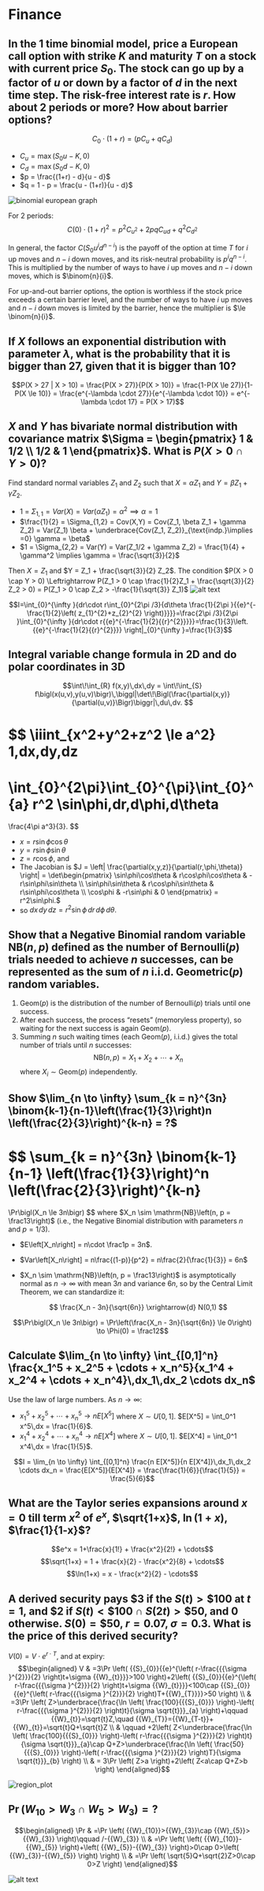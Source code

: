 # Finance

## In the 1 time binomial model, price a European call option with strike $K$ and maturity $T$ on a stock with current price $S_0$. The stock can go up by a factor of $u$ or down by a factor of $d$ in the next time step. The risk-free interest rate is $r$. How about 2 periods or more? How about barrier options?

<!-- notecardId: 1743912241762 -->

$$C_0 \cdot (1+r) =  \left( p C_u + q C_d \right)$$

- $C_u = \max(S_0 u - K, 0)$
- $C_d = \max(S_0 d - K, 0)$
- $p = \frac{(1+r) - d}{u - d}$
- $q = 1 - p = \frac{u - (1+r)}{u - d}$

![binomial european graph](binomial_european_graph.png)

For 2 periods:
$$C\left( 0 \right)\cdot{{\left( 1+r \right)}^{2}}={{p}^{2}}C_{u^2}+2pqC_{ud}+q^2C_{d^2}$$

In general, the factor $C\left( S_0 u^i d^{n-i} \right)$ is the payoff of the option at time $T$ for $i$ up moves and $n-i$ down moves, and its risk-neutral probability is $p^i q^{n-i}$. This is multiplied by the number of ways to have $i$ up moves and $n-i$ down moves, which is $\binom{n}{i}$.

For up-and-out barrier options, the option is worthless if the stock price exceeds a certain barrier level, and the number of ways to have $i$ up moves and $n-i$ down moves is limited by the barrier, hence the multiplier is $\le \binom{n}{i}$.

## If $X$ follows an exponential distribution with parameter $\lambda$, what is the probability that it is bigger than 27, given that it is bigger than 10?

<!-- notecardId: 1743997059987 -->

$$P(X > 27 | X > 10) = \frac{P(X > 27)}{P(X > 10)} = \frac{1-P(X \le 27)}{1-P(X \le 10)} = \frac{e^{-\lambda \cdot 27}}{e^{-\lambda \cdot 10}} = e^{-\lambda \cdot 17} = P(X > 17)$$

## $X$ and $Y$ has bivariate normal distribution with covariance matrix $\Sigma = \begin{pmatrix} 1 & 1/2 \\ 1/2 & 1 \end{pmatrix}$. What is $P(X > 0 \cap Y > 0)$?

<!-- notecardId: 1743996975802 -->

Find standard normal variables $Z_1$ and $Z_2$ such that $X = \alpha Z_1$ and $Y = \beta Z_1 + \gamma Z_2$.

- 1 = $\Sigma_{1,1} = Var(X) = Var(\alpha Z_1) = \alpha^2 \implies \alpha = 1$
- $\frac{1}{2} = \Sigma_{1,2} = Cov(X,Y) = Cov(Z_1, \beta Z_1 + \gamma Z_2) = Var(Z_1) \beta + \underbrace{Cov(Z_1, Z_2)}_{\text{indp.}\implies =0} \gamma = \beta$
- $1 = \Sigma_{2,2} = Var(Y) = Var(Z_1/2 + \gamma Z_2) = \frac{1}{4} + \gamma^2 \implies \gamma = \frac{\sqrt{3}}{2}$

Then $X=Z_1$ and $Y = Z_1 + \frac{\sqrt{3}}{2} Z_2$. The condition $P(X > 0 \cap Y > 0) \Leftrightarrow P(Z_1 > 0 \cap \frac{1}{2}Z_1 + \frac{\sqrt{3}}{2} Z_2 > 0) = P(Z_1 > 0 \cap Z_2 > -\frac{1}{\sqrt{3}} Z_1)$
![alt text](image-3.png)

$$I=\int_{0}^{\infty }{dr\cdot r\int_{0}^{2\pi /3}{d\theta \frac{1}{2\pi }{{e}^{-\frac{1}{2}\left( z_{1}^{2}+z_{2}^{2} \right)}}}}=\frac{2\pi /3}{2\pi }\int_{0}^{\infty }{dr\cdot r{{e}^{-\frac{1}{2}{{r}^{2}}}}}=\frac{1}{3}\left. {{e}^{-\frac{1}{2}{{r}^{2}}}} \right|_{0}^{\infty }=\frac{1}{3}$$

## Integral variable change formula in 2D and do polar coordinates in 3D

<!-- notecardId: 1744001261918 -->

$$\int\!\int_{R} f(x,y)\,dx\,dy 
= \int\!\int_{S} f\bigl(x(u,v),y(u,v)\bigr)\,\biggl|\det\!\Bigl(\frac{\partial(x,y)}{\partial(u,v)}\Bigr)\biggr|\,du\,dv.
$$

$$
\iiint_{x^2+y^2+z^2 \le a^2} 1\,dx\,dy\,dz
=
\int_{0}^{2\pi}\int_{0}^{\pi}\int_{0}^{a} r^2 \sin\phi\,dr\,d\phi\,d\theta
=
\frac{4\pi a^3}{3}.
$$

- $x=r\sin\phi\cos\theta$
- $y=r\sin\phi\sin\theta$
- $z=r\cos\phi$, and
- The Jacobian is $J = \left| \frac{\partial(x,y,z)}{\partial(r,\phi,\theta)} \right| = \det\begin{pmatrix} \sin\phi\cos\theta & r\cos\phi\cos\theta & -r\sin\phi\sin\theta \\ \sin\phi\sin\theta & r\cos\phi\sin\theta & r\sin\phi\cos\theta \\ \cos\phi & -r\sin\phi & 0 \end{pmatrix} = r^2\sin\phi.$
- so $dx\,dy\,dz = r^2\sin\phi\,dr\,d\phi\,d\theta.$

## Show that a Negative Binomial random variable $\mathrm{NB}(n,p)$ defined as the number of Bernoulli$(p)$ trials needed to achieve $n$ successes, can be represented as the sum of $n$ i.i.d. Geometric$(p)$ random variables.

1. $\mathrm{Geom}(p)$ is the distribution of the number of Bernoulli$(p)$ trials until one success.  
2. After each success, the process “resets” (memoryless property), so waiting for the next success is again $\mathrm{Geom}(p)$.  
3. Summing $n$ such waiting times (each $\mathrm{Geom}(p)$, i.i.d.) gives the total number of trials until $n$ successes:
$$\mathrm{NB}(n,p) = X_1 + X_2 + \cdots + X_n$$
where $X_i \sim \mathrm{Geom}(p)$ independently.

## Show $\lim_{n \to \infty} \sum_{k = n}^{3n} \binom{k-1}{n-1}\left(\frac{1}{3}\right)n \left(\frac{2}{3}\right)^{k-n} = ?$

$$
   \sum_{k = n}^{3n} \binom{k-1}{n-1}
   \left(\frac{1}{3}\right)^n \left(\frac{2}{3}\right)^{k-n}
   =
   \Pr\bigl(X_n \le 3n\bigr)
$$
where $X_n \sim \mathrm{NB}\left(n, p = \frac13\right)$ (i.e., the Negative Binomial distribution with parameters $n$ and $p = 1/3$).

- $E\left[X_n\right] = n\cdot \frac1p = 3n$.
- $Var\left[X_n\right] = n\frac{(1-p)}{p^2} = n\frac{2}{\frac{1}{3}} = 6n$
- $X_n \sim \mathrm{NB}\left(n, p = \frac13\right)$ is asymptotically normal as $n \to \infty$ with mean $3n$ and variance $6n$, so by the Central Limit Theorem, we can standardize it:

    $$
    \frac{X_n - 3n}{\sqrt{6n}} \xrightarrow{d} N(0,1)
    $$

$$\Pr\bigl(X_n \le 3n\bigr) = \Pr\left(\frac{X_n - 3n}{\sqrt{6n}} \le 0\right) \to \Phi(0) = \frac12$$

## Calculate $\lim_{n \to \infty} \int_{[0,1]^n} \frac{x_1^5 + x_2^5 + \cdots + x_n^5}{x_1^4 + x_2^4 + \cdots + x_n^4}\,dx_1\,dx_2 \cdots dx_n$

Use the law of large numbers. As $n \to \infty$:

- $x_1^5 + x_2^5 + \cdots + x_n^5 \to n E[X^5]$ where $X \sim U[0,1]$. $E[X^5] = \int_0^1 x^5\,dx = \frac{1}{6}$.
- $x_1^4 + x_2^4 + \cdots + x_n^4 \to n E[X^4]$ where $X \sim U[0,1]$. $E[X^4] = \int_0^1 x^4\,dx = \frac{1}{5}$.

$$I = \lim_{n \to \infty} \int_{[0,1]^n} \frac{n E[X^5]}{n E[X^4]}\,dx_1\,dx_2 \cdots dx_n = \frac{E[X^5]}{E[X^4]} = \frac{\frac{1}{6}}{\frac{1}{5}} = \frac{5}{6}$$

## What are the Taylor series expansions around $x=0$ till term $x^2$ of $e^x$, $\sqrt{1+x}$, $\ln(1+x)$, $\frac{1}{1-x}$?

$$e^x = 1+\frac{x}{1!} + \frac{x^2}{2!} + \cdots$$
$$\sqrt{1+x} = 1 + \frac{x}{2} - \frac{x^2}{8} + \cdots$$
$$\ln(1+x) = x - \frac{x^2}{2} - \cdots$$

## A derived security pays $\$3$ if the $S(t)>\$100$ at $t=1$, and $\$2$ if $S(t) < \$100\cap S(2t)>\$50$, and 0 otherwise. $S(0)=\$50$, $r=0.07$, $\sigma = 0.3$. What is the price of this derived security?

$V(0) = V\cdot {{e}^{r\cdot T}}$, and at expiry:
$$\begin{aligned}
  V & =3\Pr \left( {{S}_{0}}{{e}^{\left( r-\frac{{{\sigma }^{2}}}{2} \right)t+\sigma {{W}_{t}}}}>100 \right)+2\left( {{S}_{0}}{{e}^{\left( r-\frac{{{\sigma }^{2}}}{2} \right)t+\sigma {{W}_{t}}}}<100\cap {{S}_{0}}{{e}^{\left( r-\frac{{{\sigma }^{2}}}{2} \right)T+{{W}_{T}}}}>50 \right) \\ 
  & =3\Pr \left( Z>\underbrace{\frac{\ln \left( \frac{100}{{{S}_{0}}} \right)-\left( r-\frac{{{\sigma }^{2}}}{2} \right)t}{\sigma \sqrt{t}}}_{a} \right)+\qquad {{W}_{t}}=\sqrt{t}Z,\quad {{W}_{T}}={{W}_{T-t}}+{{W}_{t}}=\sqrt{t}Q+\sqrt{t}Z \\ 
 & \qquad +2\left( Z<\underbrace{\frac{\ln \left( \frac{100}{{{S}_{0}}} \right)-\left( r-\frac{{{\sigma }^{2}}}{2} \right)t}{\sigma \sqrt{t}}}_{a}\cap Q+Z>\underbrace{\frac{\ln \left( \frac{50}{{{S}_{0}}} \right)-\left( r-\frac{{{\sigma }^{2}}}{2} \right)T}{\sigma \sqrt{t}}}_{b} \right) \\
 & =  3\Pr \left( Z>a \right)+2\left( Z<a\cap Q+Z>b \right)
\end{aligned}$$

![region_plot](region_plot.png)

## $\Pr \left( {{W}_{10}}>{{W}_{3}}\cap {{W}_{5}}>{{W}_{3}} \right)=?$

$$\begin{aligned}
  \Pr  & =\Pr \left( {{W}_{10}}>{{W}_{3}}\cap {{W}_{5}}>{{W}_{3}} \right)\qquad /-{{W}_{3}} \\ 
  & =\Pr \left( \left( {{W}_{10}}-{{W}_{5}} \right)+\left( {{W}_{5}}-{{W}_{3}} \right)>0\cap 0>\left( {{W}_{3}}-{{W}_{5}} \right) \right) \\ 
  & =\Pr \left( \sqrt{5}Q+\sqrt{2}Z>0\cap 0>Z \right)  
\end{aligned}$$

![alt text](image-4.png)